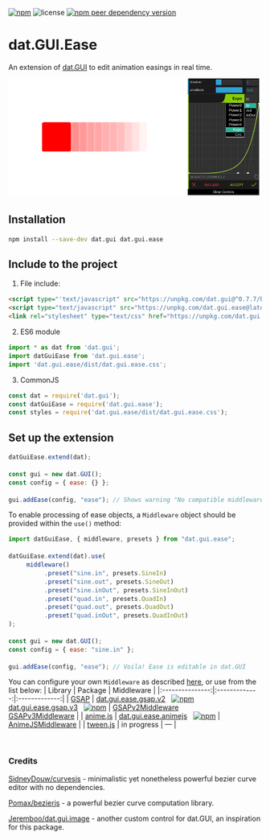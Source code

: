 [![npm](https://img.shields.io/npm/v/dat.gui.ease)](https://www.npmjs.com/package/dat.gui.ease) ![license](https://img.shields.io/npm/l/dat.gui.ease) [![npm peer dependency version](https://img.shields.io/npm/dependency-version/dat.gui.ease/peer/dat.gui)](https://www.npmjs.com/package/dat.gui)

# dat.GUI.Ease

An extension of [dat.GUI](https://github.com/dataarts/dat.gui) to edit animation easings in real time. 

![Extension preview](https://raw.githubusercontent.com/Nowan/dat.gui.ease/master/docs/images/panel-preview.png)


## Installation
```bash
npm install --save-dev dat.gui dat.gui.ease
```
## Include to the project
1. File include:
```html
<script type="'text/javascript" src="https://unpkg.com/dat.gui@^0.7.7/build/dat.gui.min.js"></script>
<script type="text/javascript" src="https://unpkg.com/dat.gui.ease@latest/dist/dat.gui.ease.min.js"></script><!-- adds 'datGuiEase' global variable -->
<link rel="stylesheet" type="text/css" href="https://unpkg.com/dat.gui.ease@latest/dist/dat.gui.ease.css">
```
2. ES6 module
```javascript
import * as dat from 'dat.gui';
import datGuiEase from 'dat.gui.ease';
import 'dat.gui.ease/dist/dat.gui.ease.css';
```


3. CommonJS
```javascript
const dat = require('dat.gui');
const datGuiEase = require('dat.gui.ease');
const styles = require('dat.gui.ease/dist/dat.gui.ease.css');
```

## Set up the extension
```javascript
datGuiEase.extend(dat);

const gui = new dat.GUI();
const config = { ease: {} };

gui.addEase(config, "ease"); // Shows warning "No compatible middleware found"
```

To enable processing of ease objects, a `Middleware` object should be provided within the `use()` method:
```javascript
import datGuiEase, { middleware, presets } from "dat.gui.ease";

datGuiEase.extend(dat).use(
     middleware()
          .preset("sine.in", presets.SineIn)
          .preset("sine.out", presets.SineOut)
          .preset("sine.inOut", presets.SineInOut)
          .preset("quad.in", presets.QuadIn)
          .preset("quad.out", presets.QuadOut)
          .preset("quad.inOut", presets.QuadInOut)
);

const gui = new dat.GUI();
const config = { ease: "sine.in" };

gui.addEase(config, "ease"); // Voila! Ease is editable in dat.GUI
```
You can configure your own `Middleware` as described [here](https://github.com/Nowan/dat.gui.ease/tree/master/packages/core), or use from the list below:
| Library        | Package   | Middleware   |
|:---------------:|:-------------:|:-------------:|
| [GSAP](https://greensock.com/)  | [dat.gui.ease.gsap.v2](https://www.npmjs.com/package/dat.gui.ease.gsap.v2)&nbsp;&nbsp;&nbsp;[![npm](https://img.shields.io/npm/v/dat.gui.ease.gsap.v2)](https://www.npmjs.com/package/dat.gui.ease.gsap.v2)<br>[dat.gui.ease.gsap.v3](https://www.npmjs.com/package/dat.gui.ease.gsap.v3)&nbsp;&nbsp;&nbsp;[![npm](https://img.shields.io/npm/v/dat.gui.ease.gsap.v3)](https://www.npmjs.com/package/dat.gui.ease.gsap.v3) | [GSAPv2Middleware](https://github.com/Nowan/dat.gui.ease/tree/master/packages/gsap-v2)<br>[GSAPv3Middleware](https://github.com/Nowan/dat.gui.ease/tree/master/packages/gsap-v3) |
| [anime.js](https://animejs.com/)  | [dat.gui.ease.animejs](https://www.npmjs.com/package/dat.gui.ease.animejs)&nbsp;&nbsp;&nbsp;[![npm](https://img.shields.io/npm/v/dat.gui.ease.animejs)](https://www.npmjs.com/package/dat.gui.ease.animejs) | [AnimeJSMiddleware](https://github.com/Nowan/dat.gui.ease/tree/master/packages/animejs) |
| [tween.js](http://tweenjs.github.io/tween.js/)  | in progress | — |

<br>

### Credits

[SidneyDouw/curvesjs](https://github.com/SidneyDouw/curvesjs) - minimalistic yet nonetheless powerful bezier curve editor with no dependencies.

[Pomax/bezierjs](https://github.com/Pomax/bezierjs) - a powerful bezier curve computation library.

[Jeremboo/dat.gui.image](https://github.com/Jeremboo/dat.gui.image) - another custom control for dat.GUI, an inspiration for this package.
